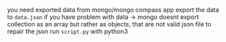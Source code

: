 you need exported data from mongo/mongo compass app 
export the data to `data.json`
if you have problem with data -> mongo doesnt export collection as an array but rather as objects, that are not valid json file
to repair the json run `script.py` with python3